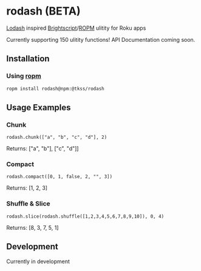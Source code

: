 # rodash (BETA)
[Lodash](https://lodash.com/docs/4.17.15) inspired [Brightscript](https://developer.roku.com/en-ca/docs/references/brightscript/language/brightscript-language-reference.md)/[ROPM](https://www.npmjs.com/package/ropm) ulitity for Roku apps

Currently supporting 150 ulitity functions! API Documentation coming soon.


## Installation
### Using [ropm](https://www.npmjs.com/package/ropm)
```bash
ropm install rodash@npm:@tkss/rodash
```

## Usage Examples
### Chunk
```
rodash.chunk(["a", "b", "c", "d"], 2)
```
Returns: ["a", "b"], ["c", "d"]]

### Compact
```
rodash.compact([0, 1, false, 2, "", 3])
```
Returns: [1, 2, 3]

### Shuffle & Slice
```
rodash.slice(rodash.shuffle([1,2,3,4,5,6,7,8,9,10]), 0, 4)
```
Returns: [8, 3, 7, 5, 1]

## Development

Currently in development
